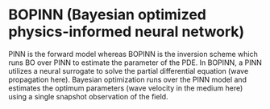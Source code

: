# BOPINN (Bayesian optimized physics-informed neural network)
PINN is the forward model whereas BOPINN is the inversion scheme which runs BO over PINN to estimate the parameter of the PDE. In BOPINN, a PINN utilizes a neural surrogate to solve the partial differential equation (wave propagation here). Bayesian optimization runs over the PINN model and estimates the optimum parameters (wave velocity in the medium here) using a single snapshot observation of the field.
